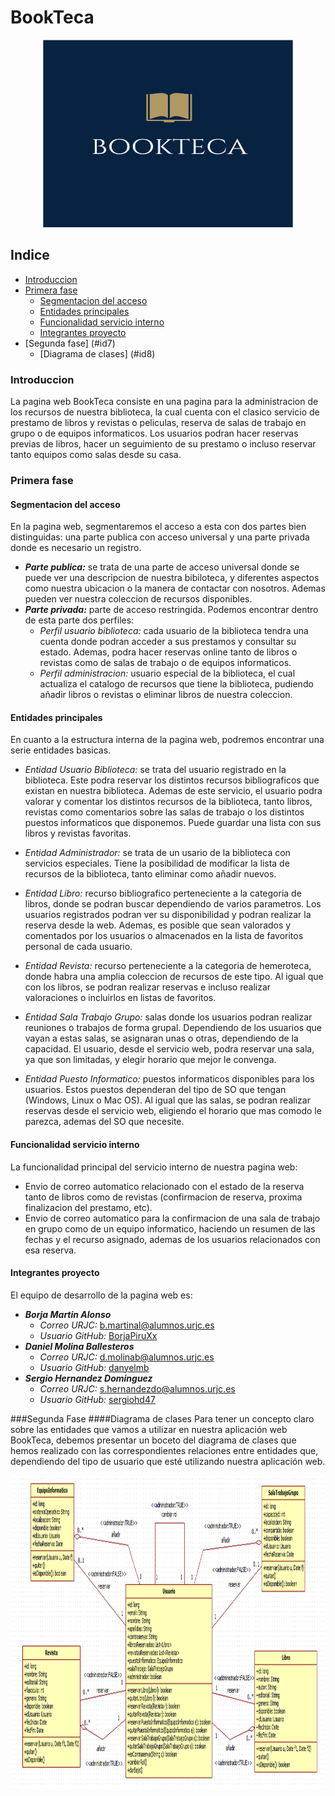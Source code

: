 # BookTeca
<p align="center">
  <img width="400" height="300" src="https://github.com/sergiohd47/BookTeca/blob/master/imagenesWeb/logo.png">
</p>

## Indice
- [Introduccion](#id1)
- [Primera fase](#id2) 
    - [Segmentacion del acceso](#id3) 
    - [Entidades principales](#id4)
    - [Funcionalidad servicio interno](#id5) 
    - [Integrantes proyecto](#id6)
- [Segunda fase] (#id7)
	- [Diagrama de clases] (#id8)
### Introduccion<a name="id1"></a>
La pagina web BookTeca consiste en una pagina para la administracion de los recursos de nuestra biblioteca, la cual cuenta con el clasico servicio de prestamo de libros y revistas o peliculas, reserva de salas de trabajo en grupo o de equipos informaticos.
Los usuarios podran hacer reservas previas de libros, hacer un seguimiento de su prestamo o incluso reservar tanto equipos como salas desde su casa.

### Primera fase<a name="id2"></a>
#### Segmentacion del acceso<a name="id3"></a>
En la pagina web, segmentaremos el acceso a esta con dos partes bien distinguidas: una parte publica con acceso universal y una parte privada donde es necesario un registro.
   - ***Parte publica:*** se trata de una parte de acceso universal donde se puede ver una descripcion de nuestra bibiloteca, y diferentes aspectos como nuestra ubicacion o la manera de contactar con nosotros.  Ademas pueden ver nuestra coleccion de recursos disponibles.
   - ***Parte privada:*** parte de acceso restringida.  Podemos encontrar dentro de esta parte dos perfiles:
       - _Perfil usuario biblioteca:_ cada usuario de la biblioteca tendra una cuenta donde podran acceder a sus prestamos y consultar su estado. Ademas, podra hacer reservas online tanto de libros o revistas como de salas de trabajo o de equipos informaticos.
       - _Perfil administracion:_ usuario especial de la biblioteca, el cual actualiza el catalogo de recursos que tiene la biblioteca, pudiendo añadir libros o revistas o eliminar libros de nuestra coleccion.

#### Entidades principales<a name="id4"></a>
En cuanto a la estructura interna de la pagina web, podremos encontrar una serie entidades basicas. 

   - _Entidad Usuario Biblioteca:_ se trata del usuario registrado en la biblioteca. Este podra reservar los distintos recursos bibliograficos que existan en nuestra biblioteca. Ademas de este servicio, el usuario podra valorar y comentar los distintos recursos de la biblioteca, tanto libros, revistas como comentarios sobre las salas de trabajo o los distintos puestos informaticos que disponemos. Puede guardar una lista con sus libros y revistas favoritas.
   
   - _Entidad Administrador:_ se trata de un usario de la biblioteca con servicios especiales. Tiene la posibilidad de modificar la lista de recursos de la biblioteca, tanto eliminar como añadir nuevos.
   
   - _Entidad Libro:_ recurso bibliografico perteneciente a la categoria de libros, donde se podran buscar dependiendo de varios parametros. Los usuarios registrados podran ver su disponibilidad y podran realizar la reserva desde la web.
    Ademas, es posible que sean valorados y comentados por los usuarios o almacenados en la lista de favoritos personal de cada usuario.
   
   - _Entidad Revista:_ recurso perteneciente a la categoria de hemeroteca, donde habra una amplia coleccion de recursos de este tipo. Al igual que con los libros, se podran realizar reservas e incluso realizar valoraciones o incluirlos en listas de favoritos.
   
   - _Entidad Sala Trabajo Grupo:_ salas donde los usuarios podran realizar reuniones o trabajos de forma grupal. Dependiendo de los usuarios que vayan a estas salas, se asignaran unas o otras, dependiendo de la capacidad. El usuario, desde el servicio web, podra reservar una sala, ya que son limitadas, y elegir horario que mejor le convenga.
   
   - _Entidad Puesto Informatico:_ puestos informaticos disponibles para los usuarios. Estos puestos dependeran del tipo de SO que tengan (Windows, Linux o Mac OS). Al igual que las salas, se podran realizar reservas desde el servicio web, eligiendo el horario que mas comodo le parezca, ademas del SO que necesite.

#### Funcionalidad servicio interno<a name="id5"></a>
La funcionalidad principal del servicio interno de nuestra pagina web:
   - Envio de correo automatico relacionado con el estado de la reserva tanto de libros como de revistas (confirmacion de reserva, proxima finalizacion del prestamo, etc).
   - Envio de correo automatico para la confirmacion de una sala de trabajo en grupo como de un equipo informatico, haciendo un resumen de las fechas y el recurso asignado, ademas de los usuarios relacionados con esa reserva.
   
#### Integrantes proyecto<a name="id6"></a>
El equipo de desarrollo de la pagina web es:
   - ***Borja Martin Alonso***
      - _Correo URJC:_ b.martinal@alumnos.urjc.es
      - _Usuario GitHub:_ [BorjaPiruXx](https://github.com/BorjaPiruXx)
   - ***Daniel Molina Ballesteros***
      - _Correo URJC:_ d.molinab@alumnos.urjc.es
      - _Usuario GitHub:_ [danyelmb](https://github.com/danyelmb)
   - ***Sergio Hernandez Dominguez***
      - _Correo URJC:_ s.hernandezdo@alumnos.urjc.es
      - _Usuario GitHub:_ [sergiohd47](https://github.com/sergiohd47)

###Segunda Fase<a name="id7"></a>
####Diagrama de clases<a name="id8"></a>
Para tener un concepto claro sobre las entidades que vamos a utilizar en nuestra aplicación web BookTeca, debemos presentar un boceto del diagrama de clases que hemos realizado con las correspondientes relaciones entre entidades que, dependiendo del tipo de usuario que esté utilizando nuestra aplicación web.
<p align="center">
  <img width="700" height="500" src="https://github.com/sergiohd47/BookTeca/blob/master/imagenesWeb/diagrama_clases_BookTeca.png">
</p>